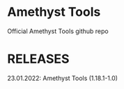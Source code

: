 # Amethyst Tools
Official Amethyst Tools github repo
# RELEASES
23.01.2022: Amethyst Tools (1.18.1-1.0)
